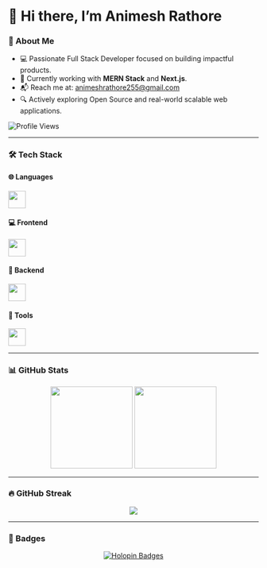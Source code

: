 # 👋 Hi there, I’m Animesh Rathore

### 🚀 About Me

- 💻 Passionate Full Stack Developer focused on building impactful products.
- 🌱 Currently working with **MERN Stack** and **Next.js**.
- 📬 Reach me at: [animeshrathore255@gmail.com](mailto:animeshrathore255@gmail.com)
- 🔍 Actively exploring Open Source and real-world scalable web applications.

![Profile Views](https://komarev.com/ghpvc/?username=animesh156&color=ff69b4)

---

### 🛠️ Tech Stack

#### 🌐 Languages
<a href="https://skillicons.dev">
  <img src="https://skillicons.dev/icons?i=c,cpp,java" height="35" />
</a>

#### 💻 Frontend
<a href="https://skillicons.dev">
  <img src="https://skillicons.dev/icons?i=html,css,javascript,react,nextjs,redux,tailwindcss,bootstrap,daisyui" height="35" />
</a>

#### 🧠 Backend
<a href="https://skillicons.dev">
  <img src="https://skillicons.dev/icons?i=nodejs,express,mongodb,mongoose,postgresql" height="35" />
</a>

#### 🔧 Tools
<a href="https://skillicons.dev">
  <img src="https://skillicons.dev/icons?i=git,vscode,postman" height="35" />
</a>

---

### 📊 GitHub Stats

<p align="center">
  <img src="https://github-readme-stats.vercel.app/api?username=animesh156&rank_icon=github&show_icons=true&theme=radical" height="165" />
  <img src="https://github-readme-stats.vercel.app/api/top-langs/?username=animesh156&layout=compact&theme=dracula" height="165" />
</p>

---

### 🔥 GitHub Streak

<p align="center">
  <img src="https://streak-stats.demolab.com?user=animesh156&theme=bear&hide_border=true&short_numbers=true" />
</p>

---

### 🏅 Badges

<p align="center">
  <a href="https://holopin.io/@animesh95">
    <img src="https://holopin.me/animesh95" alt="Holopin Badges" />
  </a>
</p>

